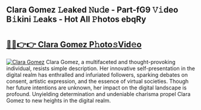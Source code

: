 ## Clara Gomez 𝙻eaked 𝙽u𝚍e - Part-fG9 𝚅𝚒deo B𝚒kini 𝙻eaks - Hot All 𝙿hotos ebqRy

# <h2><a href="http://ld3o99m.urlbe.top/?page=Clara+Gomez">🔗🔗👉👉 Clara Gomez P𝚑oto𝚜Vid𝚎o</a></h2>

[![Clara Gomez](https://i.imgur.com/eBuTRDB.gif)](http://ld3o99m.urlbe.top/?page=Clara+Gomez)
Clara Gomez, a multifaceted and thought-provoking individual, resists simple description. Her innovative self-presentation in the digital realm has enthralled and infuriated followers, sparking debates on consent, artistic expression, and the essence of virtual societies. Though her future intentions are unknown, her impact on the digital landscape is profound. Unyielding determination and undeniable charisma propel Clara Gomez to new heights in the digital realm.
